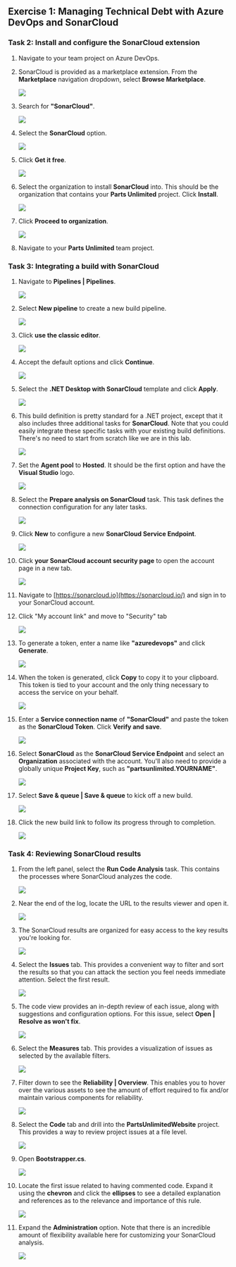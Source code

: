 ## Exercise 1: Managing Technical Debt with Azure DevOps and SonarCloud ##

<a name="Ex1Task1"></a>
### Task 2: Install and configure the SonarCloud extension ###

1. Navigate to your team project on Azure DevOps.

1. SonarCloud is provided as a marketplace extension. From the **Marketplace** navigation dropdown, select **Browse Marketplace**.

    ![](images/000.png)

1. Search for **"SonarCloud"**.

    ![](images/001.png)

1. Select the **SonarCloud** option.

    ![](images/002.png)

1. Click **Get it free**.

    ![](images/003.png)

1. Select the organization to install **SonarCloud** into. This should be the organization that contains your **Parts Unlimited** project. Click **Install**.

    ![](images/004.png)

1. Click **Proceed to organization**.

    ![](images/005.png)

1. Navigate to your **Parts Unlimited** team project.

<a name="Ex1Task2"></a>
### Task 3: Integrating a build with SonarCloud ###

1. Navigate to **Pipelines \| Pipelines**.

    ![](images/006.png)

1. Select **New pipeline** to create a new build pipeline.

    ![](images/007.png)

1. Click **use the classic editor**.

    ![](images/008.png)

1. Accept the default options and click **Continue**.

    ![](images/009.png)

1. Select the **.NET Desktop with SonarCloud** template and click **Apply**.

    ![](images/010.png)

1. This build definition is pretty standard for a .NET project, except that it also includes three additional tasks for **SonarCloud**. Note that you could easily integrate these specific tasks with your existing build definitions. There's no need to start from scratch like we are in this lab.

    ![](images/011.png)

1. Set the **Agent pool** to **Hosted**. It should be the first option and have the **Visual Studio** logo.

    ![](images/012.png)

1. Select the **Prepare analysis on SonarCloud** task. This task defines the connection configuration for any later tasks.

    ![](images/013.png)

1. Click **New** to configure a new **SonarCloud Service Endpoint**.

    ![](images/014.png)

1. Click **your SonarCloud account security page** to open the account page in a new tab.

    ![](images/015.png)

1. Navigate to [https://sonarcloud.io](https://sonarcloud.io/) and sign in to your SonarCloud account.

1. Click "My account link" and move to "Security" tab

    ![](images/015a.png)

1. To generate a token, enter a name like **"azuredevops"** and click **Generate**.

    ![](images/016.png)

1. When the token is generated, click **Copy** to copy it to your clipboard. This token is tied to your account and the only thing necessary to access the service on your behalf.

    ![](images/017.png)

1. Enter a **Service connection name** of **"SonarCloud"** and paste the token as the **SonarCloud Token**. Click **Verify and save**.

    ![](images/018.png)

1. Select **SonarCloud** as the **SonarCloud Service Endpoint** and select an **Organization** associated with the account. You'll also need to provide a globally unique **Project Key**, such as **"partsunlimited.YOURNAME"**.

    ![](images/019.png)

1. Select **Save & queue \| Save & queue** to kick off a new build.

    ![](images/020.png)

1. Click the new build link to follow its progress through to completion.

    ![](images/021.png)

<a name="Ex1Task3"></a>
### Task 4: Reviewing SonarCloud results ###

1. From the left panel, select the **Run Code Analysis** task. This contains the processes where SonarCloud analyzes the code.

    ![](images/022.png)

1. Near the end of the log, locate the URL to the results viewer and open it.

    ![](images/023.png)

1. The SonarCloud results are organized for easy access to the key results you're looking for.

    ![](images/024.png)

1. Select the **Issues** tab. This provides a convenient way to filter and sort the results so that you can attack the section you feel needs immediate attention. Select the first result.

    ![](images/025.png)

1. The code view provides an in-depth review of each issue, along with suggestions and configuration options. For this issue, select **Open \| Resolve as won't fix**.

    ![](images/026.png)

1. Select the **Measures** tab. This provides a visualization of issues as selected by the available filters.

    ![](images/027.png)

1. Filter down to see the **Reliability \| Overview**. This enables you to hover over the various assets to see the amount of effort required to fix and/or maintain various components for reliability.

    ![](images/028.png)

1. Select the **Code** tab and drill into the **PartsUnlimitedWebsite** project. This provides a way to review project issues at a file level.

    ![](images/029.png)

1. Open **Bootstrapper.cs**.

    ![](images/030.png)

1. Locate the first issue related to having commented code. Expand it using the **chevron** and click the **ellipses** to see a detailed explanation and references as to the relevance and importance of this rule.

    ![](images/031.png)

1. Expand the **Administration** option. Note that there is an incredible amount of flexibility available here for customizing your SonarCloud analysis.

    ![](images/032.png)

